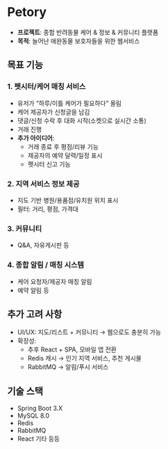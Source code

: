 # Petory

- **프로젝트**: 종합 반려동물 케어 & 정보 & 커뮤니티 플랫폼
- **목적**: 늘어난 애완동물 보호자들을 위한 웹서비스

## 목표 기능

### 1. 펫시터/케어 매칭 서비스
- 유저가 “하루/이틀 케어가 필요하다” 올림
- 케어 제공자가 신청글을 남김
- 댓글/신청 수락 후 대화 시작(소켓으로 실시간 소통)
- 거래 진행
- **추가 아이디어**:
  - 거래 종료 후 평점/리뷰 기능
  - 제공자의 예약 달력/일정 표시
  - 펫시터 신고 기능

### 2. 지역 서비스 정보 제공
- 지도 기반 병원/용품점/유치원 위치 표시
- 필터: 거리, 평점, 가격대

### 3. 커뮤니티
- Q&A, 자유게시판 등

### 4. 종합 알림 / 매칭 시스템
- 케어 요청자/제공자 매칭 알림
- 예약 알림 등

## 추가 고려 사항
- UI/UX: 지도/리스트 + 커뮤니티 → 웹으로도 충분히 가능
- 확장성:
  - 추후 React + SPA, 모바일 앱 전환
  - Redis 캐시 → 인기 지역 서비스, 추천 게시물
  - RabbitMQ → 알림/푸시 서비스

## 기술 스택
- Spring Boot 3.X
- MySQL 8.0
- Redis
- RabbitMQ
- React 기타 등등
